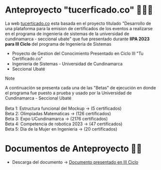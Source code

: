 # Anteproyecto "tucerficado.co" 👩🏼‍🎓

La web [tucerticado.co](https://tucertificado.co/) esta basada en el proyecto titulado "Desarrollo de una plataforma para la emision de certificados de los eventos a realizarse en el programa de ingenieria de sistemas de la universidad de cundinamarca - seccional ubate" que fue presentado durante <strong>IIPA 2023 para III Ciclo</strong> del programa de Ingenieria de Sistemas <br>

* Proyecto de Gestion del Conocimiento Presentado en Ciclo III "Tu Certificado.co"
* Ingenieria de Sistemas - Universidad de Cundinamarca
* Seccional Ubaté

> [!NOTE]
> A continuación se presenta cada una de las "Betas" de ejecución en donde el programa fue puesto a prueba y usado por la Universidad de Cundinamarca - Seccional Ubaté <br><br>
> Beta 1: Estructura funcional del Mockup -> (5 certificados) <br> 
> Beta 2: Olimpiadas Matematicas -> (126 certificados) <br>
> Beta 3: Expo UCundinamarca -> (2176 certificados)<br>
> Beta 4: Competencia de robotica 2023 -> (47 certificados)<br>
> Beta 5: Dia de la Mujer en Ingenieria -> (20 certificados)

# Documentos de Anteproyecto 👩‍💻
* Descarga del documento -> [Documento presentado en III Ciclo](https://github.com/jlianacastillo/Anteproyecto/files/14362425/C3_Desarrollo.de.una.plataforma.para.la.emision.de.certificados.de.los.eventos.a.realizarse.en.el.programa.de.Ingenieria.de.Sistemas.de.la.Universidad.de.Cundinamarca.Seccional.Ubate.pdf)


